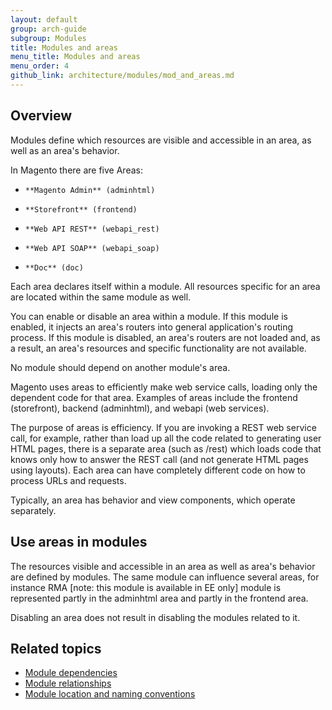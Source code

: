 ```yaml
---
layout: default
group: arch-guide
subgroup: Modules
title: Modules and areas
menu_title: Modules and areas
menu_order: 4
github_link: architecture/modules/mod_and_areas.md
---
```


<h2 id="m2arch-module-areas-overview"> Overview</h2>
Modules define which resources are visible and accessible in an area, as well as an area's behavior.

In Magento there are five Areas:

*     **Magento Admin** (adminhtml)
*     **Storefront** (frontend)
*     **Web API REST** (webapi_rest)
*     **Web API SOAP** (webapi_soap)
*     **Doc** (doc)


Each area declares itself within a module. All resources specific for an area are located within the same module as well.

You can enable or disable an area within a module. If this module is enabled, it injects an area's routers into general application's routing process. If this module is disabled, an area's routers are not loaded and, as a result, an area's resources and specific functionality are not available.

<div class="bs-callout bs-callout-warning" id="warning">
	<p>No module should  depend on another module's area.</p>
    </div>

Magento uses areas to efficiently make web service calls, loading only the dependent code for that area. Examples of areas include the frontend (storefront), backend (adminhtml), and webapi (web services).

The purpose of areas is efficiency. If you are invoking a REST web service call, for example, rather than load up all the code related to generating user HTML pages, there is a separate area (such as /rest) which loads code that knows only how to answer the REST call (and not generate HTML pages using layouts). Each area can have completely different code on how to process URLs and requests.

Typically, an area has behavior and view components, which operate separately.

<h2 id="m2arch-module-using">Use areas in modules</h2>

The resources visible and accessible in an area as well as area's behavior are defined by modules. The same module can influence several areas, for instance RMA [note: this module is available in EE only] module is represented partly in the adminhtml area and partly in the frontend area.

<div class="bs-callout bs-callout-info" id="info">
  <p>Disabling an area does not result in disabling the modules related to it.</p>
</div>

<h2 id="m2arch-module-related"> Related topics</h2>

* <a href="{{ site.gdeurl }}architecture/modules/mod_depend.html">Module dependencies</a>
* <a href="{{ site.gdeurl }}architecture/modules/mod_relationships.html">Module relationships</a>
* <a href="{{ site.gdeurl }}architecture/modules/mod_conventions.html">Module location and naming conventions</a>




